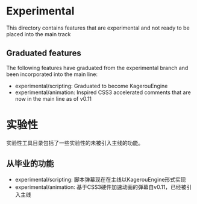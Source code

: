 # Experimental

This directory contains features that are experimental and not ready to be
placed into the main track

## Graduated features

The following features have graduated from the experimental branch and been
incorporated into the main line:

- experimental/scripting: Graduated to become KagerouEngine
- experimental/animation: Inspired CSS3 accelerated comments that are now in
    the main line as of v0.11

# 实验性

实验性工具目录包括了一些实验性的未被引入主线的功能。

## 从毕业的功能

- experimental/scripting: 脚本弹幕现在在主线以KagerouEngine形式实现
- experimental/animation: 基于CSS3硬件加速动画的弹幕自v0.11，已经被引入主线
